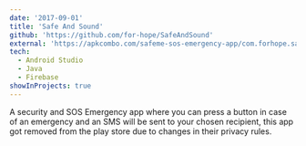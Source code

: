 ```yaml
---
date: '2017-09-01'
title: 'Safe And Sound'
github: 'https://github.com/for-hope/SafeAndSound'
external: 'https://apkcombo.com/safeme-sos-emergency-app/com.forhope.sas/'
tech:
  - Android Studio
  - Java
  - Firebase
showInProjects: true
---
```


A security and SOS Emergency app where you can press a button in case of an emergency and an SMS will be sent to your chosen recipient, this app got removed from the play store due to changes in their privacy rules.

